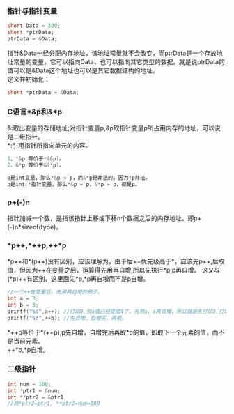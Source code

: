 ﻿### 指针与指针变量
```C
short Data = 300;
short *ptrData;
ptrData = &Data;
```
指针&Data一经分配内存地址，该地址常量就不会改变，而ptrData是一个存放地址常量的变量，它可以指向Data，也可以指向其它类型的数据。就是说ptrData的值可以是&Data这个地址也可以是其它数据结构的地址。  
定义并初始化：
```c
short *ptrData = &Data;
```

### C语言*&p和&*p
&:取出变量的存储地址;对指针变量p,&p取指针变量p所占用内存的地址，可以说是二级指针。  
\*:引用指针所指向单元的内容。
```C
1、*&p 等价于*(&p)。
2、&*p 等价于&(*p)。

p是int变量，那么*&p = p，而&*p是非法的。因为*p非法。
p是int *指针变量，那么*&p = p，&*p = p，都是p。
```

### p+(-)n
指针加减一个数，是指该指针上移或下移n个数据之后的内存地址。即p+(-)n\*sizeof(type)。

### \*p++,*++p,++*p
\*p++和\*(p++)没有区别，应该理解为，由于后++优先级高于\*，应该先p++,后取值，但因为++在变量之后，运算得先用再自增,所以先执行\*p,p再自增。
这又与(\*p)++有区别，这里面先\*p,\*p再自增而不是p自增。
```C
//一个++在变量后，先用再自增的例子。
int a = 3;
int b = 3;
printf("%d",a++); //打印3,但a值已经变成4了。先用a，a再自增，所以就是先打印3,打印完再自增。
printf("%d",++b); //先自增，自增完，再用。
```
\*++p等价于\*(++p),p先自增，自增完后再取\*p的值，即取下一个元素的值，而不是当前元素。    
++\*p,*p自增。  

### 二级指针
```C
int num = 100;
int *ptr1 = &num;
int **ptr2 = &ptr1;
//则*ptr2=ptr1, **ptr2=num=100
```
